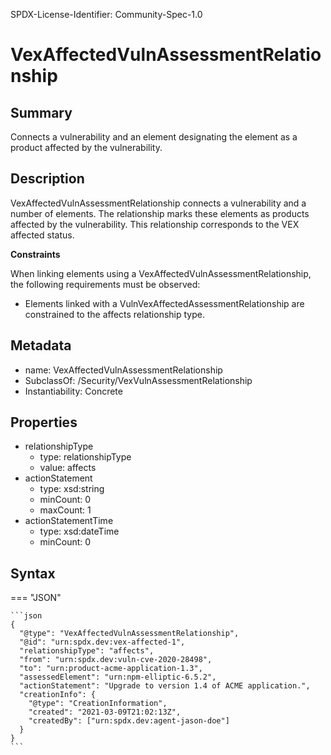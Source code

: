 SPDX-License-Identifier: Community-Spec-1.0

# VexAffectedVulnAssessmentRelationship

## Summary

Connects a vulnerability and an element designating the element as a product
affected by the vulnerability.

## Description

VexAffectedVulnAssessmentRelationship connects a vulnerability and a number
of elements. The relationship marks these elements as products affected by the
vulnerability. This relationship corresponds to the VEX affected status.

**Constraints**

When linking elements using a VexAffectedVulnAssessmentRelationship, the
following requirements must be observed:

- Elements linked with a VulnVexAffectedAssessmentRelationship are constrained
to the affects relationship type.

## Metadata
- name: VexAffectedVulnAssessmentRelationship
- SubclassOf: /Security/VexVulnAssessmentRelationship 
- Instantiability: Concrete

## Properties
- relationshipType
  - type: relationshipType
  - value: affects
- actionStatement
  - type: xsd:string
  - minCount: 0
  - maxCount: 1
- actionStatementTime
  - type: xsd:dateTime
  - minCount: 0

## Syntax

=== "JSON"

    ```json
    {
      "@type": "VexAffectedVulnAssessmentRelationship",
      "@id": "urn:spdx.dev:vex-affected-1",
      "relationshipType": "affects",
      "from": "urn:spdx.dev:vuln-cve-2020-28498",
      "to": "urn:product-acme-application-1.3",
      "assessedElement": "urn:npm-elliptic-6.5.2",
      "actionStatement": "Upgrade to version 1.4 of ACME application.",
      "creationInfo": {
        "@type": "CreationInformation",
        "created": "2021-03-09T21:02:13Z",
        "createdBy": ["urn:spdx.dev:agent-jason-doe"]
      }
    }
    ```